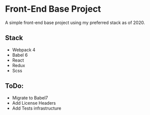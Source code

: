 # Front-End Base Project

A simple front-end base project using my preferred stack as of 2020.

## Stack

* Webpack 4
* Babel 6
* React
* Redux
* Scss

## ToDo:
* Migrate to Babel7
* Add License Headers
* Add Tests infrastructure


